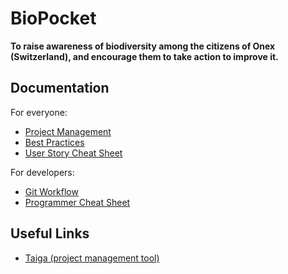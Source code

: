 # BioPocket

**To raise awareness of biodiversity among the citizens of Onex (Switzerland), and encourage them to take action to improve it.**

## Documentation

For everyone:

* [Project Management](docs/PROJECT-MANAGEMENT.md)
* [Best Practices](docs/BEST-PRACTICES.md)
* [User Story Cheat Sheet](docs/USER-STORY-CHEAT-SHEET.md)

For developers:

* [Git Workflow](docs/GIT-WORKFLOW.md)
* [Programmer Cheat Sheet](docs/PROGRAMMER-CHEAT-SHEET.md)

## Useful Links

* [Taiga (project management tool)](https://tree.taiga.io/project/mei-biopocket)
